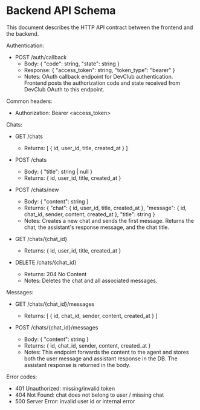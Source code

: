 # Backend API Schema

This document describes the HTTP API contract between the frontend and the backend.

Authentication:
- POST /auth/callback
  - Body: { "code": string, "state": string }
  - Response: { "access_token": string, "token_type": "bearer" }
  - Notes: OAuth callback endpoint for DevClub authentication. Frontend posts the authorization code and state received from DevClub OAuth to this endpoint.

Common headers:
- Authorization: Bearer <access_token>

Chats:
- GET /chats
  - Returns: [ { id, user_id, title, created_at } ]

- POST /chats
  - Body: { "title": string | null }
  - Returns: { id, user_id, title, created_at }

- POST /chats/new
  - Body: { "content": string }
  - Returns: { "chat": { id, user_id, title, created_at }, "message": { id, chat_id, sender, content, created_at }, "title": string }
  - Notes: Creates a new chat and sends the first message. Returns the chat, the assistant's response message, and the chat title.

- GET /chats/{chat_id}
  - Returns: { id, user_id, title, created_at }

- DELETE /chats/{chat_id}
  - Returns: 204 No Content
  - Notes: Deletes the chat and all associated messages.

Messages:
- GET /chats/{chat_id}/messages
  - Returns: [ { id, chat_id, sender, content, created_at } ]

- POST /chats/{chat_id}/messages
  - Body: { "content": string }
  - Returns: { id, chat_id, sender, content, created_at }
  - Notes: This endpoint forwards the content to the agent and stores both the user message and assistant response in the DB. The assistant response is returned in the body.

Error codes:
- 401 Unauthorized: missing/invalid token
- 404 Not Found: chat does not belong to user / missing chat
- 500 Server Error: invalid user id or internal error
